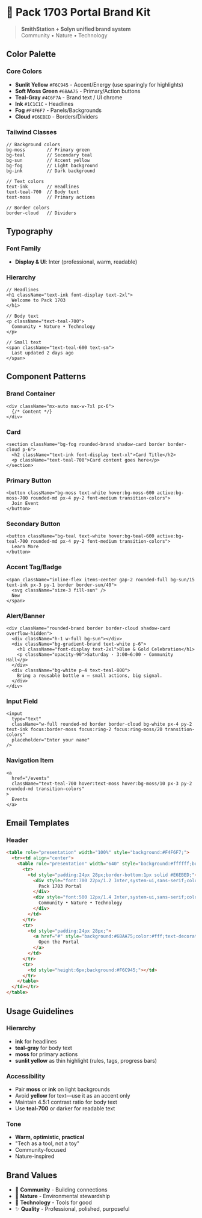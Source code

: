 # 🎨 Pack 1703 Portal Brand Kit

> **SmithStation + Solyn unified brand system**  
> Community • Nature • Technology

## Color Palette

### Core Colors
- **Sunlit Yellow** `#F6C945` - Accent/Energy (use sparingly for highlights)
- **Soft Moss Green** `#6BAA75` - Primary/Action buttons
- **Teal-Gray** `#4C6F7A` - Brand text / UI chrome
- **Ink** `#1C1C1C` - Headlines
- **Fog** `#F4F6F7` - Panels/Backgrounds
- **Cloud** `#E6EBED` - Borders/Dividers

### Tailwind Classes
```tsx
// Background colors
bg-moss        // Primary green
bg-teal        // Secondary teal
bg-sun         // Accent yellow
bg-fog         // Light background
bg-ink         // Dark background

// Text colors
text-ink       // Headlines
text-teal-700  // Body text
text-moss      // Primary actions

// Border colors
border-cloud   // Dividers
```

## Typography

### Font Family
- **Display & UI**: Inter (professional, warm, readable)

### Hierarchy
```tsx
// Headlines
<h1 className="text-ink font-display text-2xl">
  Welcome to Pack 1703
</h1>

// Body text
<p className="text-teal-700">
  Community • Nature • Technology
</p>

// Small text
<span className="text-teal-600 text-sm">
  Last updated 2 days ago
</span>
```

## Component Patterns

### Brand Container
```tsx
<div className="mx-auto max-w-7xl px-6">
  {/* Content */}
</div>
```

### Card
```tsx
<section className="bg-fog rounded-brand shadow-card border border-cloud p-6">
  <h2 className="text-ink font-display text-xl">Card Title</h2>
  <p className="text-teal-700">Card content goes here</p>
</section>
```

### Primary Button
```tsx
<button className="bg-moss text-white hover:bg-moss-600 active:bg-moss-700 rounded-md px-4 py-2 font-medium transition-colors">
  Join Event
</button>
```

### Secondary Button
```tsx
<button className="bg-teal text-white hover:bg-teal-600 active:bg-teal-700 rounded-md px-4 py-2 font-medium transition-colors">
  Learn More
</button>
```

### Accent Tag/Badge
```tsx
<span className="inline-flex items-center gap-2 rounded-full bg-sun/15 text-ink px-3 py-1 border border-sun/40">
  <svg className="size-3 fill-sun" />
  New
</span>
```

### Alert/Banner
```tsx
<div className="rounded-brand border border-cloud shadow-card overflow-hidden">
  <div className="h-1 w-full bg-sun"></div>
  <div className="bg-gradient-brand text-white p-6">
    <h1 className="font-display text-2xl">Blue & Gold Celebration</h1>
    <p className="opacity-90">Saturday · 3:00–6:00 · Community Hall</p>
  </div>
  <div className="bg-white p-4 text-teal-800">
    Bring a reusable bottle ♻️ — small actions, big signal.
  </div>
</div>
```

### Input Field
```tsx
<input
  type="text"
  className="w-full rounded-md border border-cloud bg-white px-4 py-2 text-ink focus:border-moss focus:ring-2 focus:ring-moss/20 transition-colors"
  placeholder="Enter your name"
/>
```

### Navigation Item
```tsx
<a
  href="/events"
  className="text-teal-700 hover:text-moss hover:bg-moss/10 px-3 py-2 rounded-md transition-colors"
>
  Events
</a>
```

## Email Templates

### Header
```html
<table role="presentation" width="100%" style="background:#F4F6F7;">
  <tr><td align="center">
    <table role="presentation" width="640" style="background:#ffffff;border:1px solid #E6EBED;border-radius:14px;">
      <tr>
        <td style="padding:24px 28px;border-bottom:1px solid #E6EBED;">
          <div style="font:700 22px/1.2 Inter,system-ui,sans-serif;color:#1C1C1C;">
            Pack 1703 Portal
          </div>
          <div style="font:500 12px/1.4 Inter,system-ui,sans-serif;color:#4C6F7A;">
            Community • Nature • Technology
          </div>
        </td>
      </tr>
      <tr>
        <td style="padding:24px 28px;">
          <a href="#" style="background:#6BAA75;color:#fff;text-decoration:none;padding:10px 16px;border-radius:8px;display:inline-block;">
            Open the Portal
          </a>
        </td>
      </tr>
      <tr>
        <td style="height:6px;background:#F6C945;"></td>
      </tr>
    </table>
  </td></tr>
</table>
```

## Usage Guidelines

### Hierarchy
- **ink** for headlines
- **teal-gray** for body text
- **moss** for primary actions
- **sunlit yellow** as thin highlight (rules, tags, progress bars)

### Accessibility
- Pair **moss** or **ink** on light backgrounds
- Avoid **yellow** for text—use it as an accent only
- Maintain 4.5:1 contrast ratio for body text
- Use **teal-700** or darker for readable text

### Tone
- **Warm, optimistic, practical**
- "Tech as a tool, not a toy"
- Community-focused
- Nature-inspired

## Brand Values

- 🌱 **Community** - Building connections
- 🌿 **Nature** - Environmental stewardship
- 🔧 **Technology** - Tools for good
- ✨ **Quality** - Professional, polished, purposeful

